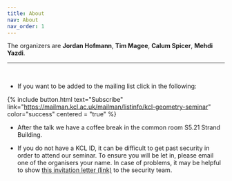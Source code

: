 ```yaml
---
title: About
nav: About
nav_order: 1
---
```


The organizers are **Jordan Hofmann**, **Tim Magee**, **Calum Spicer**, **Mehdi Yazdi**.

----------------------------------------------------------------
<br />

* If you want to be added to the mailing list click in the following:

{% include button.html text="Subscribe" link="https://mailman.kcl.ac.uk/mailman/listinfo/kcl-geometry-seminar" color="success" centered = "true" %}

* After the talk we have a coffee break in the common room S5.21  Strand Building.

* If you do not have a KCL ID, it can be difficult to get past security in order to attend our seminar. To ensure you will be let in, please email one of the organisers your name. In case of problems, it may be helpful to show <a href="misc/geometry-seminar-invitation.pdf">this invitation letter (link)</a> to the security team.
